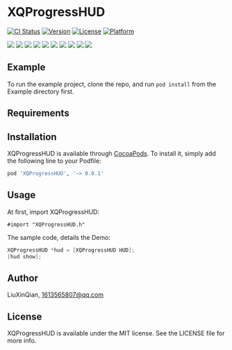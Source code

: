 # XQProgressHUD

[![CI Status](http://img.shields.io/travis/LiuXinQian/XQProgressHUD.svg?style=flat)](https://travis-ci.org/LiuXinQian/XQProgressHUD)
[![Version](https://img.shields.io/cocoapods/v/XQProgressHUD.svg?style=flat)](http://cocoapods.org/pods/XQProgressHUD)
[![License](https://img.shields.io/cocoapods/l/XQProgressHUD.svg?style=flat)](http://cocoapods.org/pods/XQProgressHUD)
[![Platform](https://img.shields.io/cocoapods/p/XQProgressHUD.svg?style=flat)](http://cocoapods.org/pods/XQProgressHUD)

![](http://a1.qpic.cn/psb?/V12vcXx72Pkh20/DgvzBHiLBFKkFkLSpKoHobAAlcWqvKiFv72uhiK5o1g!/m/dHABAAAAAAAAnull&bo=dwGxAgAAAAADB.c!&rf=photolist&t=5)
![](http://a4.qpic.cn/psb?/V12vcXx72Pkh20/jplvbZH3WRyTrH9iwRnNXLqLLkCHIxfqd54*q1RbgMI!/m/dOMAAAAAAAAAnull&bo=dwGxAgAAAAADB.c!&rf=photolist&t=5)
![](http://a1.qpic.cn/psb?/V12vcXx72Pkh20/dMKfxxd.xGuxl*4bjq2qaGg3NUGicUN0zzW*HJmar7c!/m/dHABAAAAAAAAnull&bo=dwGxAgAAAAADB.c!&rf=photolist&t=5)
![](http://a4.qpic.cn/psb?/V12vcXx72Pkh20/*1X2cxxvYu9CkaixyG4E4CfkHSE1sar8tuc*N4gb8xc!/m/dG8BAAAAAAAAnull&bo=dwGxAgAAAAADB.c!&rf=photolist&t=5)
![](http://a1.qpic.cn/psb?/V12vcXx72Pkh20/.PcXbG1JC37JrQo1lNNbx4Kg.zWjqr7tnimgJHaPAyU!/m/dAwBAAAAAAAAnull&bo=dwGxAgAAAAADB.c!&rf=photolist&t=5)
![](http://a3.qpic.cn/psb?/V12vcXx72Pkh20/1znz3PuB01BlI6XOCZ4pmz3rERYtr7fxw*oPiW3Uikk!/m/dNoAAAAAAAAAnull&bo=dwGxAgAAAAADB.c!&rf=photolist&t=5)
![](http://a2.qpic.cn/psb?/V12vcXx72Pkh20/kdhjFEhEVEO4QWMFqK1p8HtOKCJx*0vqI7AXwjK9g9E!/m/dOUAAAAAAAAAnull&bo=dwGxAgAAAAADB.c!&rf=photolist&t=5)
![](http://a1.qpic.cn/psb?/V12vcXx72Pkh20/CVDfRBABeq0eq7v4Gv94409mUObrBR04iHrNcASHyu4!/m/dAwBAAAAAAAAnull&bo=dwGxAgAAAAADB.c!&rf=photolist&t=5)
![](http://a2.qpic.cn/psb?/V12vcXx72Pkh20/bq8Vk2FHqwJSH76yXu9.lJ3hupqE.7C7k8D4f.7tl*I!/m/dOUAAAAAAAAAnull&bo=dwGxAgAAAAADB.c!&rf=photolist&t=5)
![](http://a4.qpic.cn/psb?/V12vcXx72Pkh20/XIEjowh3Vf80ETIDD8V.f.wmJVAgrxaeWkIKc.M3IQ0!/m/dOMAAAAAAAAAnull&bo=dwGxAgAAAAADB.c!&rf=photolist&t=5)

## Example

To run the example project, clone the repo, and run `pod install` from the Example directory first.

## Requirements

## Installation

XQProgressHUD is available through [CocoaPods](http://cocoapods.org). To install
it, simply add the following line to your Podfile:

```ruby
pod 'XQProgressHUD', '~> 0.0.1'
```

## Usage
At first, import XQProgressHUD:
```
#import "XQProgressHUD.h"
```
The sample code, details the Demo:
```objective-c
XQProgressHUD *hud = [XQProgressHUD HUD];
[hud show];
```

## Author

LiuXinQian, 1613565807@qq.com

## License

XQProgressHUD is available under the MIT license. See the LICENSE file for more info.
